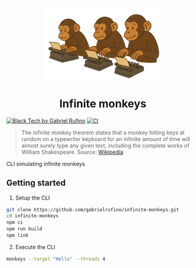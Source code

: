 <p align="center">
  <img src="./assets/monkeys-typing.png" width="300px" alt="Monkeys typing" />
</p>
<h1 align="center">Infinite monkeys</h1>

[![Black Tech by Gabriel Rufino](https://img.shields.io/badge/Black_Tech-by_Gabriel_Rufino_%F0%9F%96%A4-white?style=flat-square&labelColor=444444)](https://gabrielrufino.com)
[![CI](https://github.com/gabrielrufino/infinite-monkeys/actions/workflows/ci.yml/badge.svg)](https://github.com/gabrielrufino/infinite-monkeys/actions/workflows/ci.yml)

> The infinite monkey theorem states that a monkey hitting keys at random on a typewriter keyboard for an infinite amount of time will almost surely type any given text, including the complete works of William Shakespeare. Source: [Wikipedia](https://en.wikipedia.org/wiki/Infinite_monkey_theorem)

CLI simulating infinite monkeys

## Getting started

1. Setup the CLI

```sh
git clone https://github.com/gabrielrufino/infinite-monkeys.git
cd infinite-monkeys
npm ci
npm run build
npm link
```

2. Execute the CLI
```sh
monkeys --target "Hello" --threads 4
```
